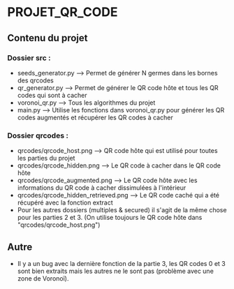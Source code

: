 ﻿# PROJET_QR_CODE
## Contenu du projet
### Dossier src :
- seeds_generator.py --> Permet de générer N germes dans les bornes des qrcodes
- qr_generator.py --> Permet de générer le QR code hôte et tous les QR codes qui sont à cacher
- voronoi_qr.py --> Tous les algorithmes du projet
- main.py --> Utilise les fonctions dans voronoi_qr.py pour générer les QR codes augmentés et récupérer les QR codes à cacher

### Dossier qrcodes :
- qrcodes/qrcode_host.png --> QR code hôte qui est utilisé pour toutes les parties du projet
- qrcodes/qrcode_hidden.png --> Le QR code à cacher dans le QR code hôte
- qrcodes/qrcode_augmented.png --> Le QR code hôte avec les informations du QR code à cacher dissimulées à l'intérieur
- qrcodes/qrcode_hidden_retrieved.png --> Le QR code caché qui a été récupéré avec la fonction extract
- Pour les autres dossiers (multiples & secured) il s'agit de la même chose pour les parties 2 et 3. (On utilise toujours le QR code hôte dans "qrcodes/qrcode_host.png")

## Autre
- Il y a un bug avec la dernière fonction de la partie 3, les QR codes 0 et 3 sont bien extraits mais les autres ne le sont pas (problème avec une zone de Voronoï).
